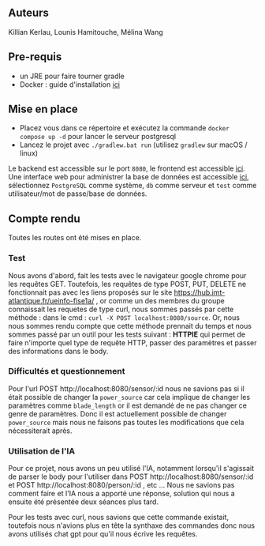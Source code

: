 
## Auteurs

Killian Kerlau, Lounis Hamitouche, Mélina Wang

## Pre-requis

- un JRE pour faire tourner gradle
- Docker : guide d'installation [ici](https://docs.docker.com/engine/install/)

## Mise en place

- Placez vous dans ce répertoire et exécutez la commande `docker compose up -d` pour lancer le serveur postgresql
- Lancez le projet avec `./gradlew.bat run` (utilisez `gradlew` sur macOS / linux)

Le backend est accessible sur le port `8080`, le frontend est accessible [ici](http://localhost:8082).
Une interface web pour administrer la base de données est accessible [ici](http://localhost:8081), sélectionnez `PostgreSQL` comme système, `db` comme serveur et `test` comme utilisateur/mot de passe/base de données. 

## Compte rendu

Toutes les routes ont été mises en place.

### Test

Nous avons d'abord, fait les tests avec le navigateur google chrome pour les requêtes GET. Toutefois, les requêtes de type POST, PUT, DELETE ne fonctionnait pas avec les liens proposés sur le site https://hub.imt-atlantique.fr/ueinfo-fise1a/ , or comme un des membres du groupe connaissait les requetes de type curl, nous sommes passés par cette méthode : dans le cmd : `curl -X POST localhost:8080/source`. Or, nous nous sommes rendu compte que cette méthode prennait du temps et nous sommes passé par un outil pour les tests suivant : **HTTPIE** qui permet de faire n'importe quel type de requête HTTP, passer des paramètres et passer des informations dans le body. 

### Difficultés et questionnement 

Pour l'url POST http://localhost:8080/sensor/:id nous ne savions pas si il était possible de changer la `power_source` car cela implique de changer les paramètres comme `blade_length` or il est demandé de ne pas changer ce genre de paramètres. Donc il est actuellement possible de changer `power_source` mais nous ne faisons pas toutes les modifications que cela nécessiterait après.

### Utilisation de l'IA

Pour ce projet, nous avons un peu utilisé l'IA, notamment lorsqu'il s'agissait de parser le body pour l'utiliser dans POST http://localhost:8080/sensor/:id et POST http://localhost:8080/person/:id , etc ... Nous ne savions pas comment faire et l'IA nous a apporté une réponse, solution qui nous a ensuite été présentée deux séances plus tard.


Pour les tests avec curl, nous savions que cette commande existait, toutefois nous n'avions plus en tête la synthaxe des commandes donc nous avons utilisés chat gpt pour qu'il nous écrive les requêtes.